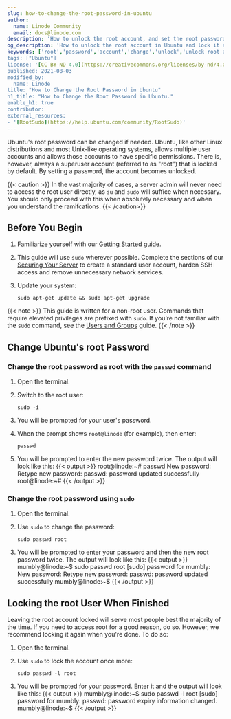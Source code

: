 ```yaml
---
slug: how-to-change-the-root-password-in-ubuntu
author:
  name: Linode Community
  email: docs@linode.com
description: 'How to unlock the root account, and set the root password, in Ubuntu, and then lock the account again to close that potential security hole.'
og_description: 'How to unlock the root account in Ubuntu and lock it again.'
keywords: ['root','password','account','change','unlock','unlock root account',change root password']
tags: ["Ubuntu"]
license: '[CC BY-ND 4.0](https://creativecommons.org/licenses/by-nd/4.0)'
published: 2021-08-03
modified_by:
  name: Linode
title: "How to Change the Root Password in Ubuntu"
h1_title: "How to Change the Root Password in Ubuntu."
enable_h1: true
contributor:
external_resources:
- '[RootSudo](https://help.ubuntu.com/community/RootSudo)'
---
```

Ubuntu's root password can be changed if needed. Ubuntu, like other Linux distributions and most Unix-like operating systems, allows multiple user accounts and allows those accounts to have specific permissions. There is, however, always a superuser account (referred to as "root") that is locked by default. By setting a password, the account becomes unlocked.

{{< caution >}}
In the vast majority of cases, a server admin will never need to access the root user directly, as `su` and `sudo` will suffice when necessary. You should only proceed with this when absolutely necessary and when you understand the ramifcations.
{{< /caution>}}

## Before You Begin

1.  Familiarize yourself with our [Getting Started](/docs/getting-started/) guide.

2.  This guide will use `sudo` wherever possible. Complete the sections of our [Securing Your Server](/docs/security/securing-your-server/) to create a standard user account, harden SSH access and remove unnecessary network services.

3.  Update your system:

        sudo apt-get update && sudo apt-get upgrade

{{< note >}}
This guide is written for a non-root user. Commands that require elevated privileges are prefixed with `sudo`. If you’re not familiar with the `sudo` command, see the [Users and Groups](/docs/tools-reference/linux-users-and-groups/) guide.
{{< /note >}}

## Change Ubuntu's root Password

### Change the root password as root with the `passwd` command

1.  Open the terminal.

2.  Switch to the root user:

        sudo -i

3.  You will be prompted for your user's password.

4.  When the prompt shows `root@linode` (for example), then enter:

        passwd

5.  You will be prompted to enter the new password twice. The output will look like this:
    {{< output >}}
root@linode:~# passwd
New password:
Retype new password:
passwd: password updated successfully
root@linode:~#
{{< /output >}}

### Change the root password using `sudo`

1.  Open the terminal.

2.  Use `sudo` to change the password:

        sudo passwd root

3.  You will be prompted to enter your password and then the new root password twice. The output will look like this:
    {{< output >}}
mumbly@linode:~$ sudo passwd root
[sudo] password for mumbly:
New password:
Retype new password:
passwd: password updated successfully
mumbly@linode:~$
{{< /output >}}

## Locking the root User When Finished

Leaving the root account locked will serve most people best the majority of the time. If you need to access root for a good reason, do so. However, we recommend locking it again when you're done. To do so:

1.  Open the terminal.

2.  Use `sudo` to lock the account once more:

        sudo passwd -l root

3.  You will be prompted for your password. Enter it and the output will look like this:
    {{< output >}}
mumbly@linode:~$ sudo passwd -l root
[sudo] password for mumbly:
passwd: password expiry information changed.
mumbly@linode:~$
{{< /output >}}